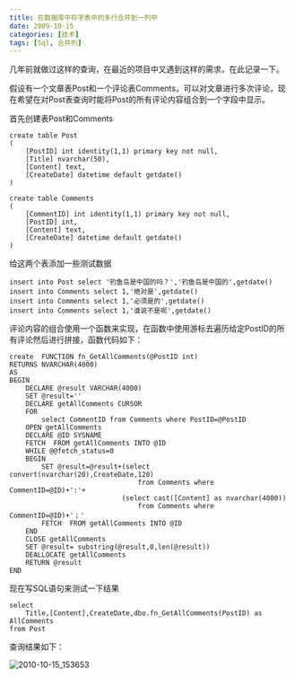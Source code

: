 ```yaml
---
title: 在数据库中将字表中的多行合并到一列中
date: 2009-10-15
categories: [技术]
tags: [Sql, 合并列]
---
```


几年前就做过这样的查询，在最近的项目中又遇到这样的需求，在此记录一下。

假设有一个文章表Post和一个评论表Comments，可以对文章进行多次评论，现在希望在对Post表查询时能将Post的所有评论内容组合到一个字段中显示。

首先创建表Post和Comments

```
create table Post
(
    [PostID] int identity(1,1) primary key not null,
    [Title] nvarchar(50),
    [Content] text,
    [CreateDate] datetime default getdate()
)

create table Comments
(
    [CommentID] int identity(1,1) primary key not null,
    [PostID] int,
    [Content] text,
    [CreateDate] datetime default getdate()
)
```

给这两个表添加一些测试数据

```
insert into Post select '钓鱼岛是中国的吗？','钓鱼岛是中国的',getdate()
insert into Comments select 1,'绝对是',getdate()
insert into Comments select 1,'必须是的',getdate()
insert into Comments select 1,'谁说不是呢',getdate()
```

评论内容的组合使用一个函数来实现，在函数中使用游标去遍历给定PostID的所有评论然后进行拼接，函数代码如下：

```
create  FUNCTION fn_GetAllComments(@PostID int)
RETURNS NVARCHAR(4000)
AS
BEGIN
    DECLARE @result VARCHAR(4000)
    SET @result=''
    DECLARE getAllComments CURSOR
    FOR
        select CommentID from Comments where PostID=@PostID
    OPEN getAllComments
    DECLARE @ID SYSNAME
    FETCH  FROM getAllComments INTO @ID
    WHILE @@fetch_status=0
    BEGIN
        SET @result=@result+(select convert(nvarchar(20),CreateDate,120)
                                from Comments where CommentID=@ID)+':'+
                            (select cast([Content] as nvarchar(4000))
                                from Comments where CommentID=@ID)+'；'
        FETCH  FROM getAllComments INTO @ID
    END
    CLOSE getAllComments
    SET @result= substring(@result,0,len(@result))
    DEALLOCATE getAllComments
    RETURN @result
END
```

现在写SQL语句来测试一下结果

```
select
    Title,[Content],CreateDate,dbo.fn_GetAllComments(PostID) as AllComments
from Post
```

查询结果如下：

![2010-10-15_153653](https://cdn.jsdelivr.net/gh/oec2003/hblog-images/img/202201290653710.png)

